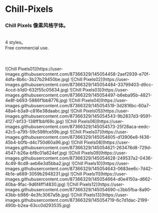 # Chill-Pixels
### Chill Pixels 像素风格字体。<br>
<br>
4 styles。<br>
Free commercial use.<br>
<br>
<br>

<br>
![Chill Pixels01](https://user-images.githubusercontent.com/87366329/145054458-2aef2939-e70f-4dfa-8b6c-3b27b29450be.jpg)
![Chill Pixels02](https://user-images.githubusercontent.com/87366329/145054484-33799403-d9cc-4ccd-b1d0-632f55c05634.jpg)
![Chill Pixels03](https://user-images.githubusercontent.com/87366329/145054497-b6eba95b-4821-4e8f-b693-5886f1bb8776.jpg)
![Chill Pixels04](https://user-images.githubusercontent.com/87366329/145054519-3d2816bc-60a7-48a4-b3a9-c816e38daabc.jpg)
![Chill Pixels05](https://user-images.githubusercontent.com/87366329/145054543-9b2837d3-9591-4127-bf33-138ff1bbf69c.jpg)
![Chill Pixels06](https://user-images.githubusercontent.com/87366329/145054573-25f28aca-eedc-42c5-a795-59c598fce59b.jpg)
![Chill Pixels07](https://user-images.githubusercontent.com/87366329/145054605-d13906e8-f436-45b4-b0fb-d4c750d60a96.jpg)
![Chill Pixels08](https://user-images.githubusercontent.com/87366329/145054621-263478d8-729d-4547-b26a-bf8c01a624ef.jpg)
![Chill Pixels09](https://user-images.githubusercontent.com/87366329/145054628-249537a2-0436-4c49-8cd8-aeb6e3d5bba2.jpg)
![Chill Pixels10](https://user-images.githubusercontent.com/87366329/145054643-0683ee6c-7d42-4b1e-a689-3059b2948231.jpg)
![Chill Pixels11](https://user-images.githubusercontent.com/87366329/145054664-d0e4150a-d662-40ba-9fac-9d6f4ff14830.jpg)
![Chill Pixels12](https://user-images.githubusercontent.com/87366329/145054690-c3bb5fba-8a90-43bb-b986-4e3fc3067a5b.jpg)
![Chill Pixels13](https://user-images.githubusercontent.com/87366329/145054719-6c7d1dac-2199-490b-b2ea-63cc0d293535.jpg)


